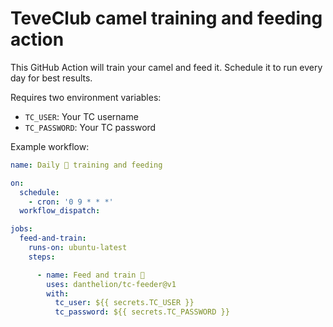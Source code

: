 # TeveClub camel training and feeding action

This GitHub Action will train your camel and feed it. Schedule it to run every day for best results.

Requires two environment variables:

- `TC_USER`: Your TC username
- `TC_PASSWORD`: Your TC password

Example workflow:

```yaml
name: Daily 🐪 training and feeding

on:
  schedule:
    - cron: '0 9 * * *'
  workflow_dispatch:

jobs:
  feed-and-train:
    runs-on: ubuntu-latest
    steps:

      - name: Feed and train 🐪
        uses: danthelion/tc-feeder@v1
        with:
          tc_user: ${{ secrets.TC_USER }}
          tc_password: ${{ secrets.TC_PASSWORD }}
```
